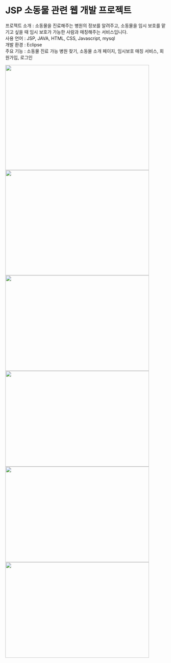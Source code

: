 # JSP 소동물 관련 웹 개발 프로젝트
프로젝트 소개 : 소동물을 진료해주는 병원의 정보를 알려주고, 소동물을 임시 보호를 맡기고 싶을 때 임시 보호가 가능한 사람과 매칭해주는 서비스입니다.  
사용 언어 : JSP, JAVA, HTML, CSS, Javascript, mysql  
개발 환경 : Eclipse  
주요 기능 : 소동물 진료 가능 병원 찾기, 소동물 소개 페이지, 임시보호 매칭 서비스, 회원가입, 로그인 

<span><img src="https://user-images.githubusercontent.com/74189924/107039312-11557000-6801-11eb-8426-54c7df058366.JPG" height="330" width="450"></span>
<span><img src="https://user-images.githubusercontent.com/74189924/107039583-714c1680-6801-11eb-992f-1231c10298a3.JPG" height="330" width="450"></span>
<span><img src="https://user-images.githubusercontent.com/74189924/107039594-75783400-6801-11eb-802a-6dae8603a4e6.JPG" height="300" width="450"></span>
<span><img src="https://user-images.githubusercontent.com/74189924/107039596-75783400-6801-11eb-9b99-6fd6f099784b.JPG" height="300" width="450"></span>
<span><img src="https://user-images.githubusercontent.com/74189924/107039598-7610ca80-6801-11eb-8683-cf4847cb17fa.JPG" height="300" width="450"></span>
<span><img src="https://user-images.githubusercontent.com/74189924/107039599-76a96100-6801-11eb-84fa-4276bffdbde4.JPG" height="300" width="450"></span>
